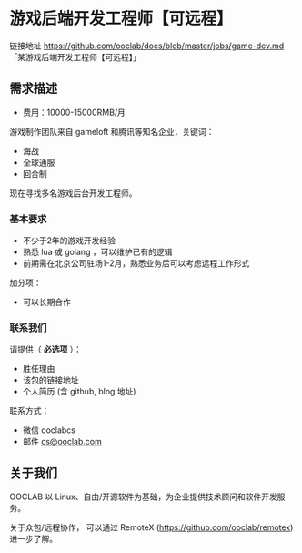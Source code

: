 # 游戏后端开发工程师【可远程】

链接地址 https://github.com/ooclab/docs/blob/master/jobs/game-dev.md 「某游戏后端开发工程师【可远程】」

## 需求描述

- 费用：10000-15000RMB/月

游戏制作团队来自 gameloft 和腾讯等知名企业，关键词：
- 海战
- 全球通服
- 回合制

现在寻找多名游戏后台开发工程师。

### 基本要求

- 不少于2年的游戏开发经验
- 熟悉 lua 或 golang ，可以维护已有的逻辑
- 前期需在北京公司驻场1-2月，熟悉业务后可以考虑远程工作形式

加分项：
- 可以长期合作

### 联系我们

请提供（ **必选项** ）：
- 胜任理由
- 该包的链接地址
- 个人简历 (含 github, blog 地址)

联系方式：
- 微信 ooclabcs
- 邮件 cs@ooclab.com

## 关于我们

OOCLAB 以 Linux、自由/开源软件为基础，为企业提供技术顾问和软件开发服务。

关于众包/远程协作，
可以通过 RemoteX (https://github.com/ooclab/remotex) 进一步了解。
